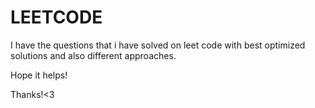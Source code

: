 # LEETCODE

I have the questions that i have solved on leet code with best optimized solutions and also different approaches.


Hope it helps!

Thanks!<3
